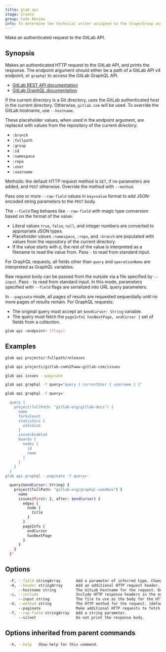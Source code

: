 ```yaml
---
title: glab api
stage: Create
group: Code Review
info: To determine the technical writer assigned to the Stage/Group associated with this page, see https://about.gitlab.com/handbook/product/ux/technical-writing/#assignments
---
```


<!--
This documentation is auto generated by a script.
Please do not edit this file directly. Run `make gen-docs` instead.
-->

Make an authenticated request to the GitLab API.

## Synopsis

Makes an authenticated HTTP request to the GitLab API, and prints the response.
The endpoint argument should either be a path of a GitLab API v4 endpoint, or
`graphql` to access the GitLab GraphQL API.

- [GitLab REST API documentation](https://docs.gitlab.com/api/)
- [GitLab GraphQL documentation](https://docs.gitlab.com/api/graphql/)

If the current directory is a Git directory, uses the GitLab authenticated host in the current
directory. Otherwise, `gitlab.com` will be used.
To override the GitLab hostname, use `--hostname`.

These placeholder values, when used in the endpoint argument, are
replaced with values from the repository of the current directory:

- `:branch`
- `:fullpath`
- `:group`
- `:id`
- `:namespace`
- `:repo`
- `:user`
- `:username`

Methods: the default HTTP request method is `GET`, if no parameters are added,
and `POST` otherwise. Override the method with `--method`.

Pass one or more `--raw-field` values in `key=value` format to add
JSON-encoded string parameters to the `POST` body.

The `--field` flag behaves like `--raw-field` with magic type conversion based
on the format of the value:

- Literal values `true`, `false`, `null`, and integer numbers are converted to
  appropriate JSON types.
- Placeholder values `:namespace`, `:repo`, and `:branch` are populated with values
  from the repository of the current directory.
- If the value starts with `@`, the rest of the value is interpreted as a
  filename to read the value from. Pass `-` to read from standard input.

For GraphQL requests, all fields other than `query` and `operationName` are
interpreted as GraphQL variables.

Raw request body can be passed from the outside via a file specified by `--input`.
Pass `-` to read from standard input. In this mode, parameters specified with
`--field` flags are serialized into URL query parameters.

In `--paginate` mode, all pages of results are requested sequentially until
no more pages of results remain. For GraphQL requests:

- The original query must accept an `$endCursor: String` variable.
- The query must fetch the `pageInfo{ hasNextPage, endCursor }` set of fields from a collection.

```bash title="terminal"
glab api <endpoint> [flags]
```

## Examples

```bash title="terminal"
glab api projects/:fullpath/releases

glab api projects/gitlab-com%2Fwww-gitlab-com/issues

glab api issues --paginate

glab api graphql -f query="query { currentUser { username } }"

glab api graphql -f query='

  query {
    project(fullPath: "gitlab-org/gitlab-docs") {
      name
      forksCount
      statistics {
        wikiSize
      }
      issuesEnabled
      boards {
        nodes {
          id
          name
        }
      }
    }
  }
glab api graphql --paginate -f query='

  query($endCursor: String) {
    project(fullPath: "gitlab-org/graphql-sandbox") {
      name
      issues(first: 2, after: $endCursor) {
        edges {
          node {
            title
          }
        }
        pageInfo {
          endCursor
          hasNextPage
        }
      }
    }
  }'
```

## Options

```bash title="terminal"
  -F, --field stringArray       Add a parameter of inferred type. Changes the default HTTP method to "POST".
  -H, --header stringArray      Add an additional HTTP request header.
      --hostname string         The GitLab hostname for the request. Defaults to 'gitlab.com', or the authenticated host in the current Git directory.
  -i, --include                 Include HTTP response headers in the output.
      --input string            The file to use as the body for the HTTP request.
  -X, --method string           The HTTP method for the request. (default "GET")
      --paginate                Make additional HTTP requests to fetch all pages of results.
  -f, --raw-field stringArray   Add a string parameter.
      --silent                  Do not print the response body.
```

## Options inherited from parent commands

```bash title="terminal"
  -h, --help   Show help for this command.
```
